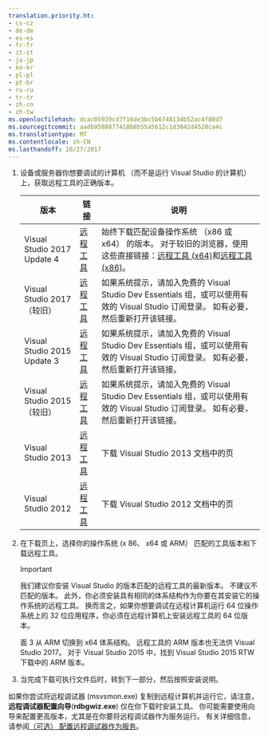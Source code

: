 ```yaml
---
translation.priority.ht:
- cs-cz
- de-de
- es-es
- fr-fr
- it-it
- ja-jp
- ko-kr
- pl-pl
- pt-br
- ru-ru
- tr-tr
- zh-cn
- zh-tw
ms.openlocfilehash: dcac05939cd7f16de3bc5b6748134b52ac4f80d7
ms.sourcegitcommit: aadb9588877418b8b55a5612c1d3842d4520ca4c
ms.translationtype: MT
ms.contentlocale: zh-CN
ms.lasthandoff: 10/27/2017
---
```

1.  设备或服务器你想要调试的计算机 （而不是运行 Visual Studio 的计算机） 上，获取远程工具的正确版本。

    |版本|链接|说明|
    |-|-|-|
    |Visual Studio 2017 Update 4|[远程工具](https://www.visualstudio.com/downloads/#remote-tools-for-visual-studio-2017)|始终下载匹配设备操作系统 （x86 或 x64） 的版本。 对于较旧的浏览器，使用这些直接链接：[远程工具 (x64)](https://go.microsoft.com/fwlink/?LinkId=746570&clcid=0x409)和[远程工具 (x86)](https://go.microsoft.com/fwlink/?LinkId=746569&clcid=0x409)。|
    |Visual Studio 2017 （较旧）|[远程工具](https://my.visualstudio.com/Downloads?q=remote%20tools%20visual%20studio%202017)|如果系统提示，请加入免费的 Visual Studio Dev Essentials 组，或可以使用有效的 Visual Studio 订阅登录。 如有必要，然后重新打开该链接。|
    |Visual Studio 2015 Update 3|[远程工具](https://my.visualstudio.com/Downloads?q=remote%20tools%20visual%20studio%202015)|如果系统提示，请加入免费的 Visual Studio Dev Essentials 组，或可以使用有效的 Visual Studio 订阅登录。 如有必要，然后重新打开该链接。|
    |Visual Studio 2015 （较旧）|[远程工具](https://my.visualstudio.com/Downloads?q=remote%20tools%20visual%20studio%202015)|如果系统提示，请加入免费的 Visual Studio Dev Essentials 组，或可以使用有效的 Visual Studio 订阅登录。 如有必要，然后重新打开该链接。|
    |Visual Studio 2013|[远程工具](https://msdn.microsoft.com/library/bt727f1t(v=vs.120).aspx#BKMK_Installing_the_Remote_Tools)|下载 Visual Studio 2013 文档中的页|
    |Visual Studio 2012|[远程工具](https://msdn.microsoft.com/library/bt727f1t(v=vs.110).aspx#BKMK_Installing_the_Remote_Tools)|下载 Visual Studio 2012 文档中的页|
  
2.  在下载页上，选择你的操作系统 (x 86、 x64 或 ARM） 匹配的工具版本和下载远程工具。
  
    > [!IMPORTANT]
    >  我们建议你安装 Visual Studio 的版本匹配的远程工具的最新版本。 不建议不匹配的版本。 此外，你必须安装具有相同的体系结构作为你要在其安装它的操作系统的远程工具。 换而言之，如果你想要调试在远程计算机运行 64 位操作系统上的 32 位应用程序，你必须在远程计算机上安装远程工具的 64 位版本。 
    >   
    >  面 3 从 ARM 切换到 x64 体系结构。 远程工具的 ARM 版本也无法供 Visual Studio 2017。 对于 Visual Studio 2015 中，找到 Visual Studio 2015 RTW 下载中的 ARM 版本。
  
3.  当完成下载可执行文件后时，转到下一部分，然后按照安装说明。

如果你尝试将远程调试器 (msvsmon.exe) 复制到远程计算机并运行它，请注意，**远程调试器配置向导**(**rdbgwiz.exe**) 仅在你下载时安装工具。 你可能需要使用向导来配置更高版本，尤其是在你要将远程调试器作为服务运行。 有关详细信息，请参阅[（可选） 配置远程调试器作为服务](../../debugger/remote-debugging.md#bkmk_configureService)。